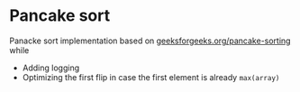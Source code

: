 # Pancake sort

Panacke sort implementation based on
[geeksforgeeks.org/pancake-sorting](https://www.geeksforgeeks.org/pancake-sorting/)
while

* Adding logging
* Optimizing the first flip in case the first element is already `max(array)`


